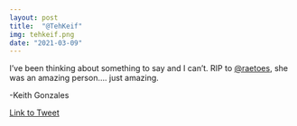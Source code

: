 ```yaml
---
layout: post
title:  "@TehKeif"
img: tehkeif.png
date: "2021-03-09"
---
```


I’ve been thinking about something to say and I can’t. RIP to [@raetoes](https://twitter.com/raetoes), she was an amazing person.... just amazing.

-Keith Gonzales

[Link to Tweet](https://twitter.com/TehKeif/status/1369151624346628097)
